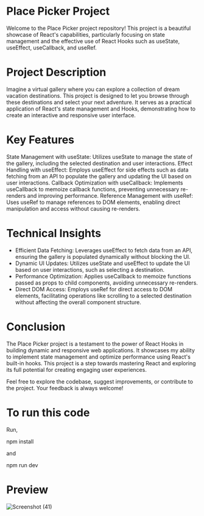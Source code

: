 # Place Picker Project
Welcome to the Place Picker project repository! This project is a beautiful showcase of React's capabilities, particularly focusing on state management and the effective use of React Hooks such as useState, useEffect, useCallback, and useRef.

# Project Description
Imagine a virtual gallery where you can explore a collection of dream vacation destinations. This project is designed to let you browse through these destinations and select your next adventure. It serves as a practical application of React's state management and Hooks, demonstrating how to create an interactive and responsive user interface.

# Key Features
State Management with useState: Utilizes useState to manage the state of the gallery, including the selected destination and user interactions.
Effect Handling with useEffect: Employs useEffect for side effects such as data fetching from an API to populate the gallery and updating the UI based on user interactions.
Callback Optimization with useCallback: Implements useCallback to memoize callback functions, preventing unnecessary re-renders and improving performance.
Reference Management with useRef: Uses useRef to manage references to DOM elements, enabling direct manipulation and access without causing re-renders.

# Technical Insights
- Efficient Data Fetching: Leverages useEffect to fetch data from an API, ensuring the gallery is populated dynamically without blocking the UI.
- Dynamic UI Updates: Utilizes useState and useEffect to update the UI based on user interactions, such as selecting a destination.
- Performance Optimization: Applies useCallback to memoize functions passed as props to child components, avoiding unnecessary re-renders.
- Direct DOM Access: Employs useRef for direct access to DOM elements, facilitating operations like scrolling to a selected destination without affecting the overall component structure.

# Conclusion
The Place Picker project is a testament to the power of React Hooks in building dynamic and responsive web applications. It showcases my ability to implement state management and optimize performance using React's built-in hooks. This project is a step towards mastering React and exploring its full potential for creating engaging user experiences.

Feel free to explore the codebase, suggest improvements, or contribute to the project. Your feedback is always welcome!

# To run this code

Run, 

npm install 

and 

npm run dev


# Preview

![Screenshot (41)](https://github.com/ZainNasir2561/PlacePicker/assets/102922448/5f613ce1-777d-404e-95aa-3089972fbcbc)
